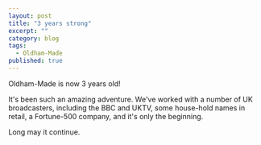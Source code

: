 ```yaml
---
layout: post
title: "3 years strong"
excerpt: ""
category: blog
tags:
  - Oldham-Made
published: true
---
```

Oldham-Made is now 3 years old!

It's been such an amazing adventure. We've worked with a number of UK broadcasters, including the BBC 
and UKTV, some house-hold names in retail, a Fortune-500 company, and it's only the beginning.

Long may it continue.
